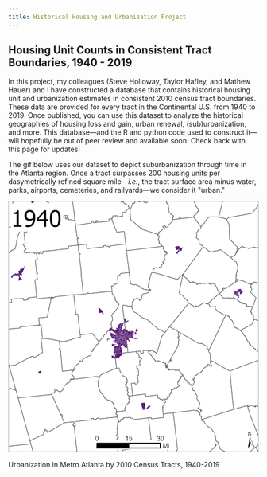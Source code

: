 ```yaml
---
title: Historical Housing and Urbanization Project
---
```


## Housing Unit Counts in Consistent Tract Boundaries, 1940 - 2019
In this project, my colleagues (Steve Holloway, Taylor Hafley, and Mathew Hauer) and I have constructed a database that contains historical housing unit and urbanization estimates in consistent 2010 census tract boundaries. These data are provided for every tract in the Continental U.S. from 1940 to 2019. Once published, you can use this dataset to analyze the historical geographies of housing loss and gain, urban renewal, (sub)urbanization, and more. This database&mdash;and the R and python code used to construct it&mdash;will hopefully be out of peer review and available soon. Check back with this page for updates!

The gif below uses our dataset to depict suburbanization through time in the Atlanta region. Once a tract surpasses 200 housing units per dasymetrically refined square mile&mdash;*i.e.*, the tract surface area minus water, parks, airports, cemeteries, and railyards&mdash;we consider it "urban."

<p style="text-align: center">
  <img src="/Projects/atl.gif" width="600" title="Urbanization in Metro Atlanta, 1940-2019"/>
  <figcaption>Urbanization in Metro Atlanta by 2010 Census Tracts, 1940-2019</figcaption>
</p>
